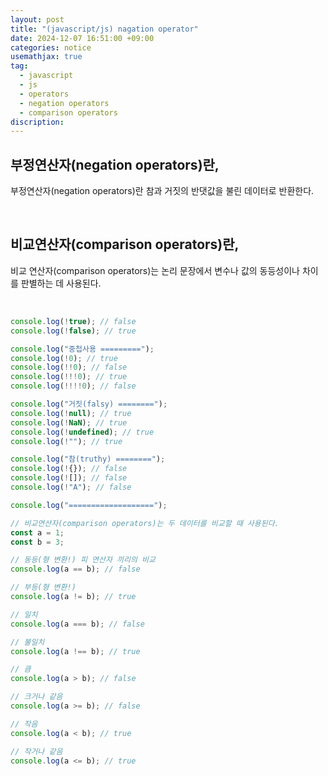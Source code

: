 ```yaml
---
layout: post
title: "(javascript/js) nagation operator"
date: 2024-12-07 16:51:00 +09:00
categories: notice
usemathjax: true
tag:
  - javascript
  - js
  - operators
  - negation operators
  - comparison operators
discription:
---
```


## 부정연산자(negation operators)란,

부정연산자(negation operators)란 참과 거짓의 반댓값을 불린 데이터로 반환한다.

<br>

## 비교연산자(comparison operators)란,

비교 연산자(comparison operators)는 논리 문장에서 변수나 값의 동등성이나 차이를 판별하는 데 사용된다.

<br>

```js
console.log(!true); // false
console.log(!false); // true

console.log("중첩사용 =========");
console.log(!0); // true
console.log(!!0); // false
console.log(!!!0); // true
console.log(!!!!0); // false

console.log("거짓(falsy) ========");
console.log(!null); // true
console.log(!NaN); // true
console.log(!undefined); // true
console.log(!""); // true

console.log("참(truthy) ========");
console.log(!{}); // false
console.log(![]); // false
console.log(!"A"); // false

console.log("===================");

// 비교연산자(comparison operators)는 두 데이터를 비교할 때 사용된다.
const a = 1;
const b = 3;

// 동등(형 변환!) 피 연산자 끼리의 비교
console.log(a == b); // false

// 부등(형 변환!)
console.log(a != b); // true

// 일치
console.log(a === b); // false

// 불일치
console.log(a !== b); // true

// 큼
console.log(a > b); // false

// 크거나 같음
console.log(a >= b); // false

// 작음
console.log(a < b); // true

// 작거나 같음
console.log(a <= b); // true
```
